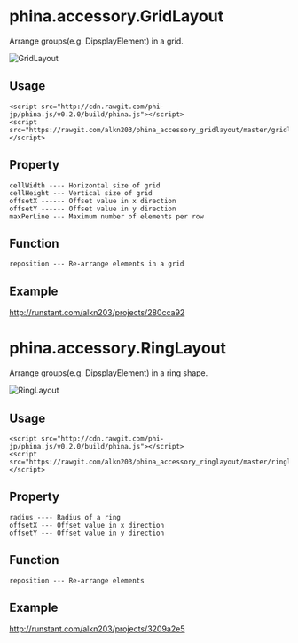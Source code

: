 # phina.accessory.GridLayout
Arrange groups(e.g. DipsplayElement) in a grid.

![GridLayout](https://raw.githubusercontent.com/alkn203/phina_accessory_gridlayout/master/image.gif)

## Usage

```
<script src="http://cdn.rawgit.com/phi-jp/phina.js/v0.2.0/build/phina.js"></script>
<script src="https://rawgit.com/alkn203/phina_accessory_gridlayout/master/gridlayout.js"></script>
```

## Property

```
cellWidth ---- Horizontal size of grid
cellHeight --- Vertical size of grid
offsetX ------ Offset value in x direction
offsetY ------ Offset value in y direction
maxPerLine --- Maximum number of elements per row
```

## Function

```
reposition --- Re-arrange elements in a grid
```
## Example
http://runstant.com/alkn203/projects/280cca92

# phina.accessory.RingLayout
Arrange groups(e.g. DipsplayElement) in a ring shape.

![RingLayout](https://raw.githubusercontent.com/alkn203/phina_accessory_ringlayout/master/image.gif)

## Usage

```
<script src="http://cdn.rawgit.com/phi-jp/phina.js/v0.2.0/build/phina.js"></script>
<script src="https://rawgit.com/alkn203/phina_accessory_ringlayout/master/ringlayout.js"></script>
```

## Property

```
radius ---- Radius of a ring
offsetX --- Offset value in x direction
offsetY --- Offset value in y direction
```

## Function

```
reposition --- Re-arrange elements 
```

## Example

http://runstant.com/alkn203/projects/3209a2e5
